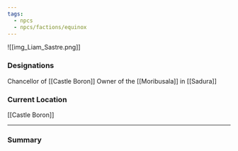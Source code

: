 ```yaml
---
tags:
  - npcs
  - npcs/factions/equinox
---
```

![[img_Liam_Sastre.png]]

### Designations
Chancellor of [[Castle Boron]]
Owner of the [[Moribusala]] in [[Sadura]]
### Current Location
[[Castle Boron]]

___
### Summary
